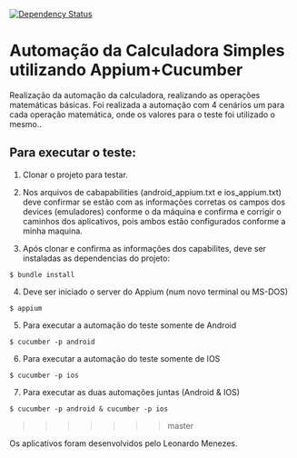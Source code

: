 [![Dependency Status](https://beta.gemnasium.com/badges/github.com/CassiaCaris/Appium_Calculadora.svg)](https://beta.gemnasium.com/projects/github.com/CassiaCaris/Appium_Calculadora)

# Automação da Calculadora Simples utilizando Appium+Cucumber

Realização da automação da calculadora, realizando as operações matemáticas básicas.
Foi realizada a automação com 4 cenários um para cada operação matemática, onde os valores para o teste foi utilizado o mesmo..

## Para executar o teste:

1. Clonar o projeto para testar.

2. Nos arquivos de cabapabilities (android_appium.txt e ios_appium.txt) deve confirmar se estão com as informações corretas os campos dos devices (emuladores) conforme o da máquina e confirma e corrigir o caminhos dos aplicativos, pois ambos estão configurados conforme a minha maquina.

3. Após clonar e confirma as informações dos capabilites, deve ser instaladas as dependencias do projeto:
```
$ bundle install
```

4. Deve ser iniciado o server do Appium (num novo terminal ou MS-DOS)
```
$ appium
```

5. Para executar a automação do teste somente de Android
```
$ cucumber -p android
```

6. Para executar a automação do teste somente de IOS
```
$ cucumber -p ios
```

7. Para executar as duas automações juntas (Android & IOS)
```
$ cucumber -p android & cucumber -p ios
```

>>>>>>> master

Os aplicativos foram desenvolvidos pelo Leonardo Menezes.